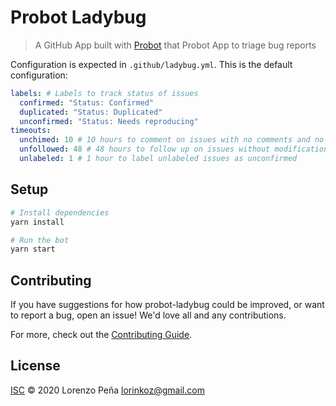 # Probot Ladybug

> A GitHub App built with [Probot](https://github.com/probot/probot) that Probot App to triage bug reports

Configuration is expected in `.github/ladybug.yml`. This is the default configuration:

```yml
labels: # Labels to track status of issues
  confirmed: "Status: Confirmed"
  duplicated: "Status: Duplicated"
  unconfirmed: "Status: Needs reproducing"
timeouts:
  unchimed: 10 # 10 hours to comment on issues with no comments and no assignees
  unfollowed: 48 # 48 hours to follow up on issues without modifications
  unlabeled: 1 # 1 hour to label unlabeled issues as unconfirmed
```

## Setup

```sh
# Install dependencies
yarn install

# Run the bot
yarn start
```

## Contributing

If you have suggestions for how probot-ladybug could be improved, or want to report a bug, open an issue! We'd love all and any contributions.

For more, check out the [Contributing Guide](CONTRIBUTING.md).

## License

[ISC](LICENSE) © 2020 Lorenzo Peña <lorinkoz@gmail.com>
